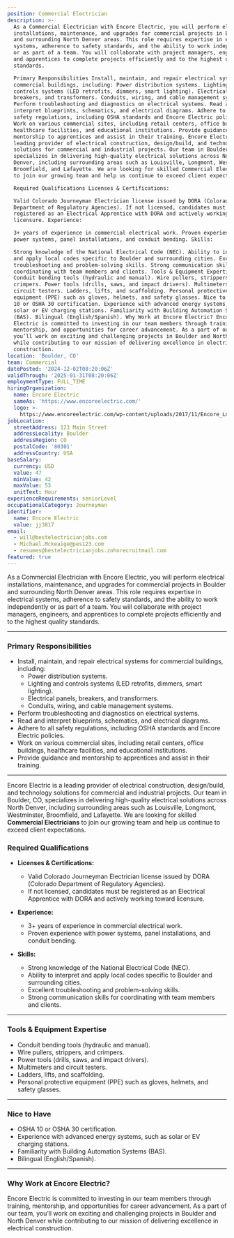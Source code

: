 ```yaml
---
position: Commercial Electrician
description: >-
  As a Commercial Electrician with Encore Electric, you will perform electrical
  installations, maintenance, and upgrades for commercial projects in Boulder
  and surrounding North Denver areas. This role requires expertise in electrical
  systems, adherence to safety standards, and the ability to work independently
  or as part of a team. You will collaborate with project managers, engineers,
  and apprentices to complete projects efficiently and to the highest quality
  standards.

  Primary Responsibilities Install, maintain, and repair electrical systems for
  commercial buildings, including: Power distribution systems. Lighting and
  controls systems (LED retrofits, dimmers, smart lighting). Electrical panels,
  breakers, and transformers. Conduits, wiring, and cable management systems.
  Perform troubleshooting and diagnostics on electrical systems. Read and
  interpret blueprints, schematics, and electrical diagrams. Adhere to all
  safety regulations, including OSHA standards and Encore Electric policies.
  Work on various commercial sites, including retail centers, office buildings,
  healthcare facilities, and educational institutions. Provide guidance and
  mentorship to apprentices and assist in their training. Encore Electric is a
  leading provider of electrical construction, design/build, and technology
  solutions for commercial and industrial projects. Our team in Boulder, CO,
  specializes in delivering high-quality electrical solutions across North
  Denver, including surrounding areas such as Louisville, Longmont, Westminster,
  Broomfield, and Lafayette. We are looking for skilled Commercial Electricians
  to join our growing team and help us continue to exceed client expectations.

  Required Qualifications Licenses & Certifications:

  Valid Colorado Journeyman Electrician license issued by DORA (Colorado
  Department of Regulatory Agencies). If not licensed, candidates must be
  registered as an Electrical Apprentice with DORA and actively working toward
  licensure. Experience:

  3+ years of experience in commercial electrical work. Proven experience with
  power systems, panel installations, and conduit bending. Skills:

  Strong knowledge of the National Electrical Code (NEC). Ability to interpret
  and apply local codes specific to Boulder and surrounding cities. Excellent
  troubleshooting and problem-solving skills. Strong communication skills for
  coordinating with team members and clients. Tools & Equipment Expertise
  Conduit bending tools (hydraulic and manual). Wire pullers, strippers, and
  crimpers. Power tools (drills, saws, and impact drivers). Multimeters and
  circuit testers. Ladders, lifts, and scaffolding. Personal protective
  equipment (PPE) such as gloves, helmets, and safety glasses. Nice to Have OSHA
  10 or OSHA 30 certification. Experience with advanced energy systems, such as
  solar or EV charging stations. Familiarity with Building Automation Systems
  (BAS). Bilingual (English/Spanish). Why Work at Encore Electric? Encore
  Electric is committed to investing in our team members through training,
  mentorship, and opportunities for career advancement. As a part of our team,
  you’ll work on exciting and challenging projects in Boulder and North Denver
  while contributing to our mission of delivering excellence in electrical
  construction.
location: 'Boulder, CO'
team: Commercial
datePosted: '2024-12-02T08:20:06Z'
validThrough: '2025-01-31T08:20:06Z'
employmentType: FULL_TIME
hiringOrganization:
  name: Encore Electric
  sameAs: 'https://www.encoreelectric.com/'
  logo: >-
    https://www.encoreelectric.com/wp-content/uploads/2017/11/Encore_Logo_Color_PMS-no-white-box.jpg
jobLocation:
  streetAddress: 123 Main Street
  addressLocality: Boulder
  addressRegion: CO
  postalCode: '80301'
  addressCountry: USA
baseSalary:
  currency: USD
  value: 47
  minValue: 42
  maxValue: 53
  unitText: Hour
experienceRequirements: seniorLevel
occupationalCategory: Journeyman
identifier:
  name: Encore Electric
  value: jj3817
email:
  - will@bestelectricianjobs.com
  - Michael.Mckeaige@pes123.com
  - resumes@bestelectricianjobs.zohorecruitmail.com
featured: true
---
```


As a Commercial Electrician with Encore Electric, you will perform electrical installations, maintenance, and upgrades for commercial projects in Boulder and surrounding North Denver areas. This role requires expertise in electrical systems, adherence to safety standards, and the ability to work independently or as part of a team. You will collaborate with project managers, engineers, and apprentices to complete projects efficiently and to the highest quality standards.

---

### Primary Responsibilities  
- Install, maintain, and repair electrical systems for commercial buildings, including:  
  - Power distribution systems.  
  - Lighting and controls systems (LED retrofits, dimmers, smart lighting).  
  - Electrical panels, breakers, and transformers.  
  - Conduits, wiring, and cable management systems.  
- Perform troubleshooting and diagnostics on electrical systems.  
- Read and interpret blueprints, schematics, and electrical diagrams.  
- Adhere to all safety regulations, including OSHA standards and Encore Electric policies.  
- Work on various commercial sites, including retail centers, office buildings, healthcare facilities, and educational institutions.  
- Provide guidance and mentorship to apprentices and assist in their training.  

---

Encore Electric is a leading provider of electrical construction, design/build, and technology solutions for commercial and industrial projects. Our team in Boulder, CO, specializes in delivering high-quality electrical solutions across North Denver, including surrounding areas such as Louisville, Longmont, Westminster, Broomfield, and Lafayette. We are looking for skilled **Commercial Electricians** to join our growing team and help us continue to exceed client expectations.

### Required Qualifications  
- **Licenses & Certifications:**  
  - Valid Colorado Journeyman Electrician license issued by DORA (Colorado Department of Regulatory Agencies).  
  - If not licensed, candidates must be registered as an Electrical Apprentice with DORA and actively working toward licensure.  

- **Experience:**  
  - 3+ years of experience in commercial electrical work.  
  - Proven experience with power systems, panel installations, and conduit bending.  

- **Skills:**  
  - Strong knowledge of the National Electrical Code (NEC).  
  - Ability to interpret and apply local codes specific to Boulder and surrounding cities.  
  - Excellent troubleshooting and problem-solving skills.  
  - Strong communication skills for coordinating with team members and clients.  

---

### Tools & Equipment Expertise  
- Conduit bending tools (hydraulic and manual).  
- Wire pullers, strippers, and crimpers.  
- Power tools (drills, saws, and impact drivers).  
- Multimeters and circuit testers.  
- Ladders, lifts, and scaffolding.  
- Personal protective equipment (PPE) such as gloves, helmets, and safety glasses.  

---

### Nice to Have  
- OSHA 10 or OSHA 30 certification.  
- Experience with advanced energy systems, such as solar or EV charging stations.  
- Familiarity with Building Automation Systems (BAS).  
- Bilingual (English/Spanish).  

---

### Why Work at Encore Electric?  
Encore Electric is committed to investing in our team members through training, mentorship, and opportunities for career advancement. As a part of our team, you’ll work on exciting and challenging projects in Boulder and North Denver while contributing to our mission of delivering excellence in electrical construction.  
